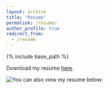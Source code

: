 ```yaml
---
layout: archive
title: "Resume"
permalink: /resume/
author_profile: true
redirect_from:
  - /resume
---
```


{% include base_path %}

Download my resume [here](https://drive.google.com/file/d/1FuiuZ403R6ENv9DCHxEviwCnKFb7SqY9/view?usp=drive_link).

![You can also view my resume below:](RESUME-1.png)
